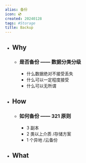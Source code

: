 ```yaml
---
alias: 备份
icon: 💿
created: 20240128
tags: #Storage
title: Backup
---
```


- ## Why
  - ### 是否备份 —— 数据分类分级
    - 什么数据绝对不接受丢失
    - 什么可以一定程度接受
    - 什么可以无所谓
- ## How
  - ### 如何备份 —— 321  原则
    - 3 副本
    - 2 类以上介质 /存储方案
    - 1 个异地 /云备份
- ## What